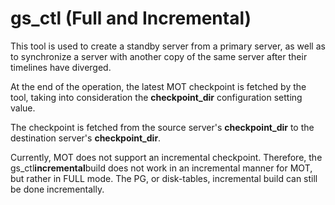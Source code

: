 # gs\_ctl \(Full and Incremental\)<a name="EN-US_TOPIC_0257867388"></a>

This tool is used to create a standby server from a primary server, as well as to synchronize a server with another copy of the same server after their timelines have diverged.

At the end of the operation, the latest MOT checkpoint is fetched by the tool, taking into consideration the  **checkpoint\_dir**  configuration setting value.

The checkpoint is fetched from the source server's  **checkpoint\_dir**  to the destination server's  **checkpoint\_dir**.

Currently, MOT does not support an incremental checkpoint. Therefore, the gs\_ctl****incremental****build does not work in an incremental manner for MOT, but rather in FULL mode. The PG, or disk-tables, incremental build can still be done incrementally.

